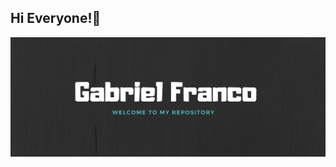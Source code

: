 ## Hi Everyone!:beginner:

<img src="https://github.com/GaboIFC16/GabolFC16/blob/master/Pastel%20Red%20and%20Pink%20Photo%20Vintage%20Bike%20Facebook%20Cover.png"/>

